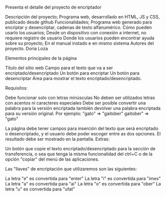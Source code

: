 Presenta el detalle del proyecto de encriptador

Descripción del proyecto;
    Programa web, desarrollado en HTML, JS y CSS, publicado desde github
Funcionalidades;
    Programa web generado para encriptar y desencriptar, cadenas de texto alfanumérico.
Cómo pueden usarlo los usuarios;
    Desde un dispositivo con conexión a internet, no requiere registro de usuario
Donde los usuarios pueden encontrar ayuda sobre su proyecto;
    En el manual instado e en mismo sistema
Autores del proyecto.
    Doria Loza

Elementos principales de la página

Título del sitio web
Campo para el texto que va a ser encriptado/desencriptado
Un botón para encriptar
Un botón para desencriptar
Área para mostrar el texto encriptado/desencriptado.


Requisitos:

Debe funcionar solo con letras minúsculas
No deben ser utilizados letras con acentos ni caracteres especiales
Debe ser posible convertir una palabra para la versión encriptada también devolver una palabra encriptada para su versión original.
Por ejemplo:
"gato" => "gaitober"
gaitober" => "gato"

La página debe tener campos para
inserción del texto que será encriptado o desencriptado, y el usuario debe poder escoger entre as dos opciones.
El resultado debe ser mostrado en la pantalla.
Extras:

Un botón que copie el texto encriptado/desencriptado para la sección de transferencia, o sea que tenga la misma funcionalidad del ctrl+C o de la opción "copiar" del menú de las aplicaciones.

Las "llaves" de encriptación que utilizaremos son las siguientes:

La letra "e" es convertida para "enter"
La letra "i" es convertida para "imes"
La letra "a" es convertida para "ai"
La letra "o" es convertida para "ober"
La letra "u" es convertida para "ufat"
    

